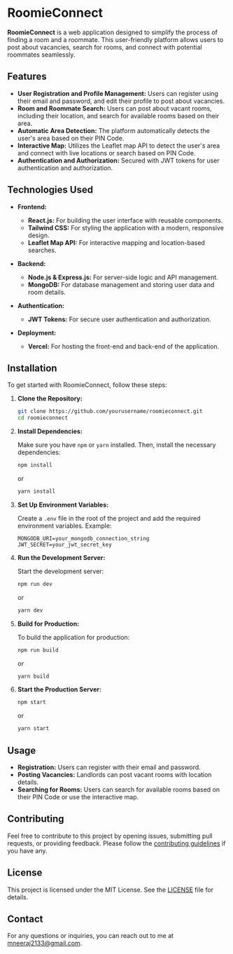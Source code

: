 # RoomieConnect

**RoomieConnect** is a web application designed to simplify the process of finding a room and a roommate. This user-friendly platform allows users to post about vacancies, search for rooms, and connect with potential roommates seamlessly.

## Features

- **User Registration and Profile Management:** Users can register using their email and password, and edit their profile to post about vacancies.
- **Room and Roommate Search:** Users can post about vacant rooms, including their location, and search for available rooms based on their area.
- **Automatic Area Detection:** The platform automatically detects the user's area based on their PIN Code.
- **Interactive Map:** Utilizes the Leaflet map API to detect the user's area and connect with live locations or search based on PIN Code.
- **Authentication and Authorization:** Secured with JWT tokens for user authentication and authorization.

## Technologies Used

- **Frontend:**
  - **React.js:** For building the user interface with reusable components.
  - **Tailwind CSS:** For styling the application with a modern, responsive design.
  - **Leaflet Map API:** For interactive mapping and location-based searches.

- **Backend:**
  - **Node.js & Express.js:** For server-side logic and API management.
  - **MongoDB:** For database management and storing user data and room details.

- **Authentication:**
  - **JWT Tokens:** For secure user authentication and authorization.

- **Deployment:**
  - **Vercel:** For hosting the front-end and back-end of the application.

## Installation

To get started with RoomieConnect, follow these steps:

1. **Clone the Repository:**

   ```sh
   git clone https://github.com/yourusername/roomieconnect.git
   cd roomieconnect
   ```

2. **Install Dependencies:**

   Make sure you have `npm` or `yarn` installed. Then, install the necessary dependencies:

   ```sh
   npm install
   ```

   or

   ```sh
   yarn install
   ```

3. **Set Up Environment Variables:**

   Create a `.env` file in the root of the project and add the required environment variables. Example:

   ```
   MONGODB_URI=your_mongodb_connection_string
   JWT_SECRET=your_jwt_secret_key
   ```

4. **Run the Development Server:**

   Start the development server:

   ```sh
   npm run dev
   ```

   or

   ```sh
   yarn dev
   ```

5. **Build for Production:**

   To build the application for production:

   ```sh
   npm run build
   ```

   or

   ```sh
   yarn build
   ```

6. **Start the Production Server:**

   ```sh
   npm start
   ```

   or

   ```sh
   yarn start
   ```

## Usage

- **Registration:** Users can register with their email and password.
- **Posting Vacancies:** Landlords can post vacant rooms with location details.
- **Searching for Rooms:** Users can search for available rooms based on their PIN Code or use the interactive map.

## Contributing

Feel free to contribute to this project by opening issues, submitting pull requests, or providing feedback. Please follow the [contributing guidelines](CONTRIBUTING.md) if you have any.

## License

This project is licensed under the MIT License. See the [LICENSE](LICENSE) file for details.

## Contact

For any questions or inquiries, you can reach out to me at [mneeraj2133@gmail.com](mailto:mneeraj2133@gmail.com).
